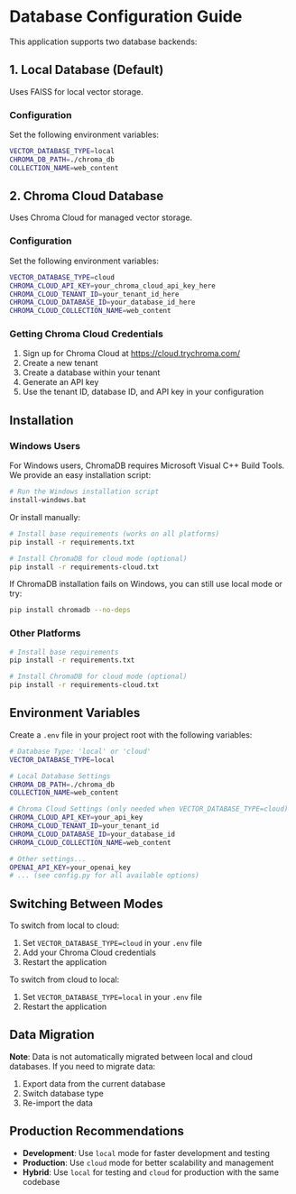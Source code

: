 # Database Configuration Guide

This application supports two database backends:

## 1. Local Database (Default)
Uses FAISS for local vector storage.

### Configuration
Set the following environment variables:
```bash
VECTOR_DATABASE_TYPE=local
CHROMA_DB_PATH=./chroma_db
COLLECTION_NAME=web_content
```

## 2. Chroma Cloud Database
Uses Chroma Cloud for managed vector storage.

### Configuration
Set the following environment variables:
```bash
VECTOR_DATABASE_TYPE=cloud
CHROMA_CLOUD_API_KEY=your_chroma_cloud_api_key_here
CHROMA_CLOUD_TENANT_ID=your_tenant_id_here
CHROMA_CLOUD_DATABASE_ID=your_database_id_here
CHROMA_CLOUD_COLLECTION_NAME=web_content
```

### Getting Chroma Cloud Credentials
1. Sign up for Chroma Cloud at https://cloud.trychroma.com/
2. Create a new tenant
3. Create a database within your tenant
4. Generate an API key
5. Use the tenant ID, database ID, and API key in your configuration

## Installation

### Windows Users
For Windows users, ChromaDB requires Microsoft Visual C++ Build Tools. We provide an easy installation script:

```bash
# Run the Windows installation script
install-windows.bat
```

Or install manually:
```bash
# Install base requirements (works on all platforms)
pip install -r requirements.txt

# Install ChromaDB for cloud mode (optional)
pip install -r requirements-cloud.txt
```

If ChromaDB installation fails on Windows, you can still use local mode or try:
```bash
pip install chromadb --no-deps
```

### Other Platforms
```bash
# Install base requirements
pip install -r requirements.txt

# Install ChromaDB for cloud mode (optional)
pip install -r requirements-cloud.txt
```

## Environment Variables

Create a `.env` file in your project root with the following variables:

```bash
# Database Type: 'local' or 'cloud'
VECTOR_DATABASE_TYPE=local

# Local Database Settings
CHROMA_DB_PATH=./chroma_db
COLLECTION_NAME=web_content

# Chroma Cloud Settings (only needed when VECTOR_DATABASE_TYPE=cloud)
CHROMA_CLOUD_API_KEY=your_api_key
CHROMA_CLOUD_TENANT_ID=your_tenant_id
CHROMA_CLOUD_DATABASE_ID=your_database_id
CHROMA_CLOUD_COLLECTION_NAME=web_content

# Other settings...
OPENAI_API_KEY=your_openai_key
# ... (see config.py for all available options)
```

## Switching Between Modes

To switch from local to cloud:
1. Set `VECTOR_DATABASE_TYPE=cloud` in your `.env` file
2. Add your Chroma Cloud credentials
3. Restart the application

To switch from cloud to local:
1. Set `VECTOR_DATABASE_TYPE=local` in your `.env` file
2. Restart the application

## Data Migration

**Note**: Data is not automatically migrated between local and cloud databases. If you need to migrate data:

1. Export data from the current database
2. Switch database type
3. Re-import the data

## Production Recommendations

- **Development**: Use `local` mode for faster development and testing
- **Production**: Use `cloud` mode for better scalability and management
- **Hybrid**: Use `local` for testing and `cloud` for production with the same codebase
